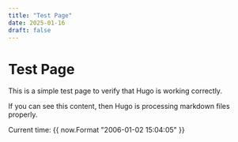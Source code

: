```yaml
---
title: "Test Page"
date: 2025-01-16
draft: false
---
```


# Test Page

This is a simple test page to verify that Hugo is working correctly.

If you can see this content, then Hugo is processing markdown files properly.

Current time: {{ now.Format "2006-01-02 15:04:05" }}